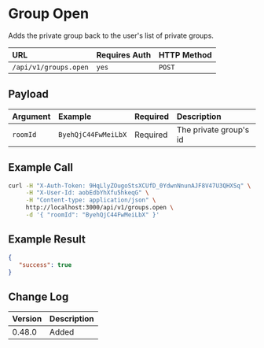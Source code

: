 # Group Open

Adds the private group back to the user's list of private groups.

| URL | Requires Auth | HTTP Method |
| :--- | :--- | :--- |
| `/api/v1/groups.open` | `yes` | `POST` |

## Payload

| Argument | Example | Required | Description |
| :--- | :--- | :--- | :--- |
| `roomId` | `ByehQjC44FwMeiLbX` | Required | The private group's id |

## Example Call

```bash
curl -H "X-Auth-Token: 9HqLlyZOugoStsXCUfD_0YdwnNnunAJF8V47U3QHXSq" \
     -H "X-User-Id: aobEdbYhXfu5hkeqG" \
     -H "Content-type: application/json" \
     http://localhost:3000/api/v1/groups.open \
     -d '{ "roomId": "ByehQjC44FwMeiLbX" }'
```

## Example Result

```json
{
   "success": true
}
```

## Change Log

| Version | Description |
| :--- | :--- |
| 0.48.0 | Added |
